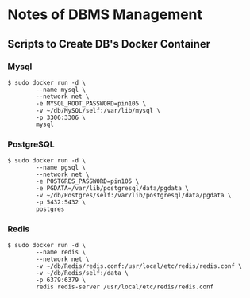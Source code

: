# Notes of DBMS Management

## Scripts to Create DB's Docker Container

### Mysql
```shell
$ sudo docker run -d \
        --name mysql \
        --network net \
        -e MYSQL_ROOT_PASSWORD=pin105 \
        -v ~/db/MySQL/self:/var/lib/mysql \
        -p 3306:3306 \
        mysql
```

### PostgreSQL
```shell
$ sudo docker run -d \
        --name pgsql \
        --network net \
        -e POSTGRES_PASSWORD=pin105 \
        -e PGDATA=/var/lib/postgresql/data/pgdata \
        -v ~/db/Postgres/self:/var/lib/postgresql/data/pgdata \
        -p 5432:5432 \
        postgres
```


### Redis
```shell
$ sudo docker run -d \
        --name redis \
        --network net \
        -v ~/db/Redis/redis.conf:/usr/local/etc/redis/redis.conf \
        -v ~/db/Redis/self:/data \
        -p 6379:6379 \
        redis redis-server /usr/local/etc/redis/redis.conf
```

